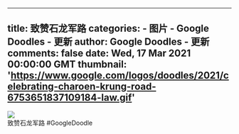 
---
title: 致赞石龙军路
categories: 
    - 图片
    - Google Doodles - 更新
author: Google Doodles - 更新
comments: false
date: Wed, 17 Mar 2021 00:00:00 GMT
thumbnail: 'https://www.google.com/logos/doodles/2021/celebrating-charoen-krung-road-6753651837109184-law.gif'
---

<div>   
<img src="https://www.google.com/logos/doodles/2021/celebrating-charoen-krung-road-6753651837109184-law.gif" referrerpolicy="no-referrer"><br>致赞石龙军路 #GoogleDoodle  
</div>
            
